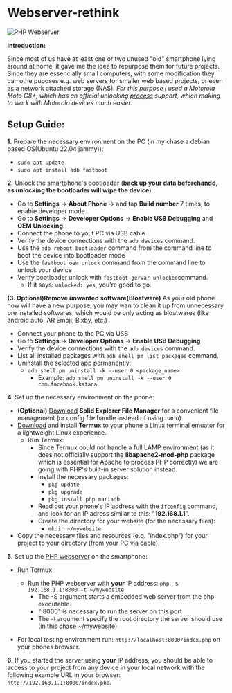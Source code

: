 # Webserver-rethink #
![PHP Webserver](https://www.zend.com/sites/default/files/image/2023-07/image-zend-getting-started-php-linux.jpg)

**Introduction:**

Since most of us have at least one or two unused "old" smartphone lying around at home, it gave me the idea to repurpose them for future projects. Since they are essencially small computers, with some modification they can othe puposes e.g. web servers for smaller web based projects, or even as a network attached storage (NAS). 
_For this purpose I used a Motorola Moto G8+, which has an official unlocking [process](https://en-us.support.motorola.com/app/standalone/bootloader/unlock-your-device-a/) support, which making to work with Motorola devices much easier._

## Setup Guide: ##

**1.** Prepare the necessary environment on the PC (in my chase a debian based OS(Ubuntu 22.04 jammy)):
- `sudo apt update`
- `sudo apt install adb fastboot`

**2.** Unlock the smartphone's bootloader (**back up your data beforehandd, as unlocking the bootloader will wipe the device**):
- Go to **Settings** -> **About Phone** -> and tap **Build number** 7 times, to enable developer mode.
- Go to **Settings** -> **Developer Options** -> **Enable USB Debugging** and **OEM Unlocking**.
- Connect the phone to yout PC via USB cable
- Verify the device connections with the `adb devices` command.
- Use the `adb reboot bootloader` command from the command line to boot the device into bootloader mode
- Use the `fastboot oem unlock` command from the command line to unlock your device
- Verify bootloader unlock with `fastboot gervar unlocked`command.
	- If it says: `unlocked: yes`, you're good to go.

**(3. Optional)Remove unwanted software(Bloatware)**
As your old phone now will have a new purpose, you may wan to clean it up from unnecessary pre installed softwares, which would be only acting as bloatwares (like android auto, AR Emoji, Bixby, etc.)

- Connect your phone to the PC via USB
- Go to **Settings** -> **Developer Options** -> **Enable USB Debugging**
- Verify the device connections with the `adb devices` command.
- List all installed packages with `adb shell pm list packages` command.
- Uninstall the selected app permanently:
	- `adb shell pm uninstall -k --user 0 <package_name>`
		- Example: `adb shell pm uninstall -k --user 0 com.facebook.katana`
    	


**4.** Set up the necessary environment on the phone:
- **(Optional)** [Download](https://solid-explorer-file-manager.en.uptodown.com/android)  **Solid Explorer File Manager** for a convenient file management (or config file handle instead of using nano).   
- [Download](https://f-droid.org/en/packages/com.termux/) and install **Termux** to your phone a Linux terminal 			  emuator for a lightweight Linux experience.
	- Run Termux:
   		- Since Termux could not handle a full LAMP environment (as it does not officially support the **libapache2-mod-php** package which is essential for Apache to process PHP correctly) we are going with PHP's built-in server solution instead.    
   		- Install the necessary packages:
			- `pkg update`
			- `pkg upgrade`
   			- `pkg install php mariadb`
   		- Read out your phone's IP address with the `ifconfig` command, and look for an IP adress similar to this: "**192.168.1.1**".
   		- Create the directory for your website (for the necessary files):
			- `mkdir ~/mywebsite`
- Copy the necessary files and resources (e.g. "index.php") for your project to your directory (from your PC via cable).    	 
     
**5.** Set up the [PHP webserver](https://www.php.net/manual/en/features.commandline.webserver.php) on the smartphone:
- Run Termux
	- Run the PHP webserver with **your** IP address: `php -S 192.168.1.1:8000 -t ~/mywebsite`
 		- The -S argument starts a embedded web server from the php executable.
   		- ":8000" is necessary to run the server on this port
     	- The -t argument specify the root directory the server should use (in this chase ~/mywebsite)
  
- For local testing environment run: `http://localhost:8000/index.php` on your phones browser.
  		
      	 
**6.** If you started the server using **your** IP address, you should be able to access to your project from any device in your local network with the following example URL in your browser: `http://192.168.1.1:8000/index.php`.  
